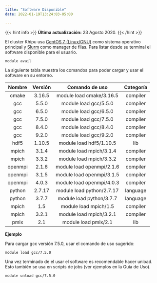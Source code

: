 ```yaml
---
title: "Software Disponible"
date: 2022-01-19T13:24:03-05:00

---
```


{{< hint info >}}
**Última actualización:** 23 Agosto 2020.
{{< /hint >}}

El cluster Khipu usa [CentOS 7 (Linux/GNU)](https://www.centos.org/) como sistema operativo principal y [Slurm](https://slurm.schedmd.com/overview.html) como manager de filas.
Para listar desde su terminal el software disponible para el usuario.

```shell
module avail
```

La siguiente tabla muestra los comandos para poder cargar y usar el software en su entorno. 

| Nombre | Versión | Comando de uso | Categoría |
| :---:  | :---:   | :---:          | :---:     |
| cmake |3.16.5 | module load cmake/3.16.5 | compiler |
| gcc   | 5.5.0 | module load gcc/5.5.0 | compiler |
| gcc | 6.5.0 | module load gcc/6.5.0 | compiler |
| gcc | 7.5.0 | module load gcc/7.5.0 | compiler |
| gcc | 8.4.0 | module load gcc/8.4.0 | compiler |
| gcc | 9.2.0 | module load gcc/9.2.0 | compiler |
| hdf5| 1.10.5 | module load hdf5/1.10.5 | lib |
| mpich | 3.1.4 | module load mpich/3.1.4 | compiler |
| mpich | 3.3.2 | module load mpich/3.3.2 | compiler |
| openmpi | 2.1.6| module load openmpi/2.1.6 | compiler|
| openmpi | 3.1.5| module load openmpi/3.1.5 | compiler|
| openmpi | 4.0.3 | module load openmpi/4.0.3 | compiler |
| python | 2.7.17 | module load python/2.7.17 | language |
| python | 3.7.7 | module load python/3.7.7 | language | 
| mpich | 1.5 | module load mpich/1.5 | compiler |
| mpich | 3.2.1 | module load mpich/3.2.1 | compiler |
| pmix | 2.1 | module load pmix/2.1 | lib |

**Ejemplo**

Para cargar gcc versión 7.5.0, usar el comando de uso sugerido:

```shell
module load gcc/7.5.0
```

Una vez terminado de el usar el software es recomendable hacer unload. Esto también se usa en scripts de jobs (ver ejemplos en la Guía de Uso). 


```shell
module unload gcc/7.5.0
```